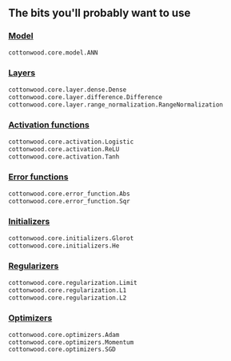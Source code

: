## The bits you'll probably want to use

### [Model](https://github.com/brohrer/cottonwood/blob/main/cottonwood/core/model.py)
```python   
cottonwood.core.model.ANN
```

### [Layers](https://github.com/brohrer/cottonwood/blob/main/cottonwood/core/layers/)
```python   
cottonwood.core.layer.dense.Dense
cottonwood.core.layer.difference.Difference
cottonwood.core.layer.range_normalization.RangeNormalization
```

### [Activation functions](https://github.com/brohrer/cottonwood/blob/main/cottonwood/core/activation.py)
```python   
cottonwood.core.activation.Logistic
cottonwood.core.activation.ReLU
cottonwood.core.activation.Tanh
```

### [Error functions](https://github.com/brohrer/cottonwood/blob/main/cottonwood/core/error_function.py)
```python
cottonwood.core.error_function.Abs
cottonwood.core.error_function.Sqr
```

### [Initializers](https://github.com/brohrer/cottonwood/blob/main/cottonwood/core/initializers.py)
```python
cottonwood.core.initializers.Glorot
cottonwood.core.initializers.He
```

### [Regularizers](https://github.com/brohrer/cottonwood/blob/main/cottonwood/core/regularization.py)
```python
cottonwood.core.regularization.Limit
cottonwood.core.regularization.L1
cottonwood.core.regularization.L2
```


### [Optimizers](https://github.com/brohrer/cottonwood/blob/main/cottonwood/core/optimizers.py)
```python
cottonwood.core.optimizers.Adam
cottonwood.core.optimizers.Momentum
cottonwood.core.optimizers.SGD
```

